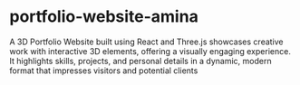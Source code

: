 # portfolio-website-amina
   A 3D Portfolio Website built using React and Three.js showcases creative work with interactive 3D elements, offering a visually engaging experience. It highlights skills, projects, and personal details in a dynamic, modern format that impresses visitors and potential clients

